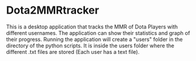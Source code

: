 # Dota2MMRtracker
This is a desktop application that tracks the MMR of Dota Players with different usernames. The application can show their statistics and graph of their progress.
Running the application will create a "users" folder in the directory of the python scripts. It is inside the users folder where the different .txt files are stored (Each user has a text file).
